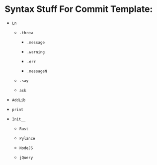 # Syntax Stuff For Commit Template:

* `Ln`

  * `.throw`
  
    * `.message`
    
    * `.warning`
    
    * `.err`
    
    * `.messageN`
    
  * `.say`
  
  * `ask`
  
* `AddLib`

* `print`

* `Init__`

  * `Rust`

  * `Pylance`

  *  `NodeJS`

  * `jQuery`
